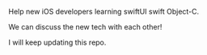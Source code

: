 Help new iOS developers learning swiftUI swift Object-C.


We can discuss the new tech with each other!

I will keep updating this repo.
